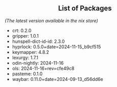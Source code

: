 <!--- This list was auto-generated by ./helper.sh. DO NOT edit this file manually. -->

<h2 align="center">List of Packages</h2>

_(The latest version available in the nix store)_

- crt: 0.2.0
- gripper: 1.0.1
- hunspell-dict-id-id: 2.3.0
- hyprlock: 0.5.0+date=2024-11-15_b9cf515
- keymapper: 4.8.2
- lexurgy: 1.7.1
- odin-nightly: 2024-11-16
- ols: 2024-11-16+rev=cfe49c8
- pasteme: 0.1.0
- waybar: 0.11.0+date=2024-09-13_d56dd6e
